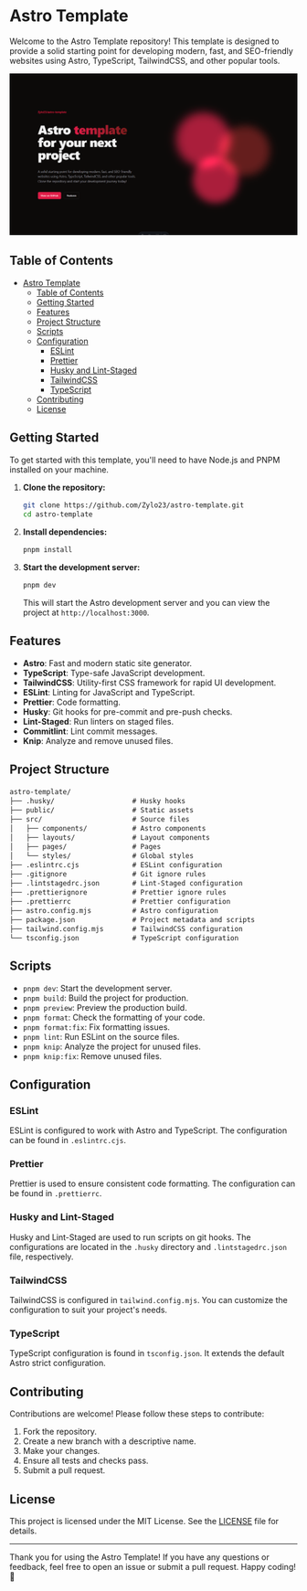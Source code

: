 # Astro Template

Welcome to the Astro Template repository! This template is designed to provide a solid starting point for developing modern, fast, and SEO-friendly websites using Astro, TypeScript, TailwindCSS, and other popular tools.

![Preview](https://raw.githubusercontent.com/Zylo23/astro-template/main/.github/assets/preview.png)

## Table of Contents

- [Astro Template](#astro-template)
  - [Table of Contents](#table-of-contents)
  - [Getting Started](#getting-started)
  - [Features](#features)
  - [Project Structure](#project-structure)
  - [Scripts](#scripts)
  - [Configuration](#configuration)
    - [ESLint](#eslint)
    - [Prettier](#prettier)
    - [Husky and Lint-Staged](#husky-and-lint-staged)
    - [TailwindCSS](#tailwindcss)
    - [TypeScript](#typescript)
  - [Contributing](#contributing)
  - [License](#license)

## Getting Started

To get started with this template, you'll need to have Node.js and PNPM installed on your machine.

1. **Clone the repository:**

   ```bash
   git clone https://github.com/Zylo23/astro-template.git
   cd astro-template
   ```

2. **Install dependencies:**

   ```bash
   pnpm install
   ```

3. **Start the development server:**

   ```bash
   pnpm dev
   ```

   This will start the Astro development server and you can view the project at `http://localhost:3000`.

## Features

- **Astro**: Fast and modern static site generator.
- **TypeScript**: Type-safe JavaScript development.
- **TailwindCSS**: Utility-first CSS framework for rapid UI development.
- **ESLint**: Linting for JavaScript and TypeScript.
- **Prettier**: Code formatting.
- **Husky**: Git hooks for pre-commit and pre-push checks.
- **Lint-Staged**: Run linters on staged files.
- **Commitlint**: Lint commit messages.
- **Knip**: Analyze and remove unused files.

## Project Structure

```
astro-template/
├── .husky/                   # Husky hooks
├── public/                   # Static assets
├── src/                      # Source files
│   ├── components/           # Astro components
│   ├── layouts/              # Layout components
│   ├── pages/                # Pages
│   └── styles/               # Global styles
├── .eslintrc.cjs             # ESLint configuration
├── .gitignore                # Git ignore rules
├── .lintstagedrc.json        # Lint-Staged configuration
├── .prettierignore           # Prettier ignore rules
├── .prettierrc               # Prettier configuration
├── astro.config.mjs          # Astro configuration
├── package.json              # Project metadata and scripts
├── tailwind.config.mjs       # TailwindCSS configuration
└── tsconfig.json             # TypeScript configuration
```

## Scripts

- `pnpm dev`: Start the development server.
- `pnpm build`: Build the project for production.
- `pnpm preview`: Preview the production build.
- `pnpm format`: Check the formatting of your code.
- `pnpm format:fix`: Fix formatting issues.
- `pnpm lint`: Run ESLint on the source files.
- `pnpm knip`: Analyze the project for unused files.
- `pnpm knip:fix`: Remove unused files.

## Configuration

### ESLint

ESLint is configured to work with Astro and TypeScript. The configuration can be found in `.eslintrc.cjs`.

### Prettier

Prettier is used to ensure consistent code formatting. The configuration can be found in `.prettierrc`.

### Husky and Lint-Staged

Husky and Lint-Staged are used to run scripts on git hooks. The configurations are located in the `.husky` directory and `.lintstagedrc.json` file, respectively.

### TailwindCSS

TailwindCSS is configured in `tailwind.config.mjs`. You can customize the configuration to suit your project's needs.

### TypeScript

TypeScript configuration is found in `tsconfig.json`. It extends the default Astro strict configuration.

## Contributing

Contributions are welcome! Please follow these steps to contribute:

1. Fork the repository.
2. Create a new branch with a descriptive name.
3. Make your changes.
4. Ensure all tests and checks pass.
5. Submit a pull request.

## License

This project is licensed under the MIT License. See the [LICENSE](LICENSE) file for details.

---

Thank you for using the Astro Template! If you have any questions or feedback, feel free to open an issue or submit a pull request. Happy coding! 🚀
